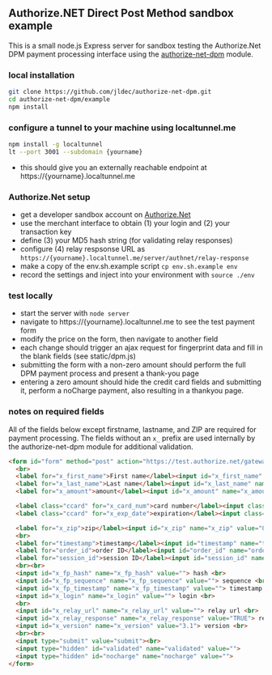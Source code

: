## Authorize.NET Direct Post Method sandbox example

This is a small node.js Express server for sandbox testing the Authorize.Net DPM payment processing interface using the [authorize-net-dpm](authorize-net-dpm) module.

### local installation

```sh
git clone https://github.com/jldec/authorize-net-dpm.git
cd authorize-net-dpm/example
npm install
```

### configure a tunnel to your machine using localtunnel.me

```sh
npm install -g localtunnel
lt --port 3001 --subdomain {yourname}
```

- this should give you an externally reachable endpoint at https://{yourname}.localtunnel.me


### Authorize.Net setup
- get a developer sandbox account on [Authorize.Net](http://developer.authorize.net/)
- use the merchant interface to obtain (1) your login and (2) your transaction key
- define (3) your MD5 hash string (for validating relay responses)
- configure (4) relay respsonse URL as `https://{yourname}.localtunnel.me/server/authnet/relay-response`
- make a copy of the env.sh.example script `cp env.sh.example env`
- record the settings and inject into your environment with `source ./env`

### test locally
- start the server with `node server`
- navigate to https://{yourname}.localtunnel.me to see the test payment form
- modify the price on the form, then navigate to another field
- each change should trigger an ajax request for fingerprint data and fill in the blank fields (see static/dpm.js)
- submitting the form with a non-zero amount should perform the full DPM payment process and present a thank-you page
- entering a zero amount should hide the credit card fields and submitting it, perform a noCharge payment, also resulting in a thankyou page.

### notes on required fields
All of the fields below except firstname, lastname, and ZIP are required for payment processing. The fields without an `x_` prefix are used internally by the authorize-net-dpm module for additional validation.

```html
<form id="form" method="post" action="https://test.authorize.net/gateway/transact.dll">
  <br>
  <label for="x_first_name">First name</label><input id="x_first_name" name="x_first_name" value=""><br>
  <label for="x_last_name">Last name</label><input id="x_last_name" name="x_last_name" value=""><br>
  <label for="x_amount">amount</label><input id="x_amount" name="x_amount" value="1.99"><br>

  <label class="ccard" for="x_card_num">card number</label><input class="ccard" id="x_card_num" name="x_card_num" value="4111 1111 1111 1111"><br>
  <label class="ccard" for="x_exp_date">expiration</label><input class="ccard" id="x_exp_date" name="x_exp_date" value="11/15"><br>

  <label for="x_zip">zip</label><input id="x_zip" name="x_zip" value="02421"><br>
  <br>
  <label for="timestamp">timestamp</label><input id="timestamp" name="timestamp" value=""><br>
  <label for="order_id">order ID</label><input id="order_id" name="order_id" value=""><br>
  <label for="session_id">session ID</label><input id="session_id" name="session_id" value=""><br>
  <br><br>
  <input id="x_fp_hash" name="x_fp_hash" value=""> hash <br>
  <input id="x_fp_sequence" name="x_fp_sequence" value=""> sequence <br>
  <input id="x_fp_timestamp" name="x_fp_timestamp" value=""> timestamp <br>
  <input id="x_login" name="x_login" value=""> login <br>
  <br>
  <input id="x_relay_url" name="x_relay_url" value=""> relay url <br>
  <input id="x_relay_response" name="x_relay_response" value="TRUE"> relay response <br>
  <input id="x_version" name="x_version" value="3.1"> version <br>
  <br><br>
  <input type="submit" value="submit"><br>
  <input type="hidden" id="validated" name="validated" value="">
  <input type="hidden" id="nocharge" name="nocharge" value="">
</form>
```